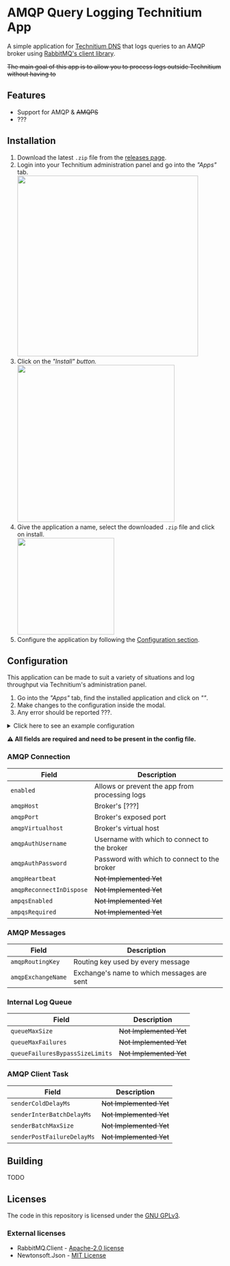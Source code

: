 ﻿# AMQP Query Logging Technitium App
A simple application for [Technitium DNS](https://github.com/TechnitiumSoftware/DnsServer)
that logs queries to an AMQP broker using
[RabbitMQ's client library](https://github.com/rabbitmq/rabbitmq-dotnet-client).

~~The main goal of this app is to allow you to process logs outside Technitium without having to~~


## Features
* Support for AMQP & ~~AMQPS~~
* ???

<!--
## Summary
* [Installation](#installation)
* [Configuration](#configuration)
* [AMQP Connection](#amqp-connection)
* [AMQP Messages](#amqp-messages)
* [Internal Log Queue](#internal-log-queue)
* [AMQP Client Task](#amqp-client-task)
* [Building](#building)
* [Licenses](#licenses)
-->

## Installation
1. Download the latest `.zip` file from the
[releases page](https://github.com/aziascreations/Technitium-QueryLogsAMQP/releases).
2. Login into your Technitium administration panel and go into the *"Apps"* tab.<br>
   <image src="Documentation/technitium-install-1.png" width="422px">
3. Click on the *"Install" button.*<br>
   <image src="Documentation/technitium-install-2.png" width="367px">
4. Give the application a name, select the downloaded `.zip` file and click on install.<br>
   <image src="Documentation/technitium-install-3.png" width="226px">
5. Configure the application by following the [Configuration section](#Configuration).


## Configuration
This application can be made to suit a variety of situations and log throughput via Technitium's administration panel.

1. Go into the *"Apps"* tab, find the installed application and click on *""*.
2. Make changes to the configuration inside the modal.
3. Any error should be reported ???.

<details>
<summary>Click here to see an example configuration</summary>

```json
{
    "enabled": true,
    
    "amqpHost": "127.0.0.1",
    "amqpPort": 5672,
    "amqpVirtualHost": "/technitium",
    "amqpAuthUsername": "technitium-na1",
    "amqpAuthPassword": "change-me",
    "amqpRoutingKey": "dns-na1",
    "amqpExchangeName": "amq.topic",
    "amqpHeartbeat": 30,
    "amqpReconnectInDispose": true,
    
    "ampqsEnabled": false,
    "ampqsRequired": true,
    
    "queueMaxSize": 10000,
    "queueMaxFailures": 5,
    "queueFailuresBypassSizeLimits": true,
    
    "senderColdDelayMs": 5000,
    "senderInterBatchDelayMs": 500,
    "senderBatchMaxSize": 100,
    "senderPostFailureDelayMs": 250
}
```

</details>

**⚠ All fields are required and need to be present in the config file.**


### AMQP Connection
| Field                           | Description                                    |
|---------------------------------|------------------------------------------------|
| `enabled`                       | Allows or prevent the app from processing logs |
| `amqpHost`                      | Broker's [???]                                 |
| `amqpPort`                      | Broker's exposed port                          |
| `amqpVirtualhost`               | Broker's virtual host                          |
| `amqpAuthUsername`              | Username with which to connect to the broker   |
| `amqpAuthPassword`              | Password with which to connect to the broker   |
| `amqpHeartbeat`                 | ~~Not Implemented Yet~~                        |
| `amqpReconnectInDispose`        | ~~Not Implemented Yet~~                        |
| `ampqsEnabled`                  | ~~Not Implemented Yet~~                        |
| `ampqsRequired`                 | ~~Not Implemented Yet~~                        |


### AMQP Messages
| Field                           | Description                                |
|---------------------------------|--------------------------------------------|
| `amqpRoutingKey`                | Routing key used by every message          |
| `amqpExchangeName`              | Exchange's name to which messages are sent |


### Internal Log Queue
| Field                           | Description                     |
|---------------------------------|---------------------------------|
| `queueMaxSize`                  | ~~Not Implemented Yet~~         |
| `queueMaxFailures`              | ~~Not Implemented Yet~~         |
| `queueFailuresBypassSizeLimits` | ~~Not Implemented Yet~~         |


### AMQP Client Task
| Field                           | Description                     |
|---------------------------------|---------------------------------|
| `senderColdDelayMs`             | ~~Not Implemented Yet~~         |
| `senderInterBatchDelayMs`       | ~~Not Implemented Yet~~         |
| `senderBatchMaxSize`            | ~~Not Implemented Yet~~         | 
| `senderPostFailureDelayMs`      | ~~Not Implemented Yet~~         |


## Building
TODO


## Licenses
The code in this repository is licensed under the [GNU GPLv3](LICENSE).

### External licenses
* RabbitMQ.Client - [Apache-2.0 license](https://github.com/rabbitmq/rabbitmq-dotnet-client/blob/main/LICENSE-APACHE2)
* Newtonsoft.Json - [MIT License](https://github.com/JamesNK/Newtonsoft.Json/blob/master/LICENSE.md)
